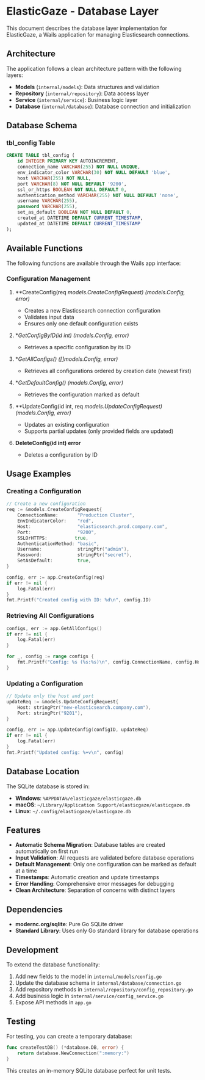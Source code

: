 # ElasticGaze - Database Layer

This document describes the database layer implementation for ElasticGaze, a Wails application for managing Elasticsearch connections.

## Architecture

The application follows a clean architecture pattern with the following layers:

- **Models** (`internal/models`): Data structures and validation
- **Repository** (`internal/repository`): Data access layer
- **Service** (`internal/service`): Business logic layer
- **Database** (`internal/database`): Database connection and initialization

## Database Schema

### tbl_config Table

```sql
CREATE TABLE tbl_config (
    id INTEGER PRIMARY KEY AUTOINCREMENT,
    connection_name VARCHAR(255) NOT NULL UNIQUE,
    env_indicator_color VARCHAR(30) NOT NULL DEFAULT 'blue',
    host VARCHAR(255) NOT NULL,
    port VARCHAR(8) NOT NULL DEFAULT '9200',
    ssl_or_https BOOLEAN NOT NULL DEFAULT 0,
    authentication_method VARCHAR(255) NOT NULL DEFAULT 'none',
    username VARCHAR(255),
    password VARCHAR(255),
    set_as_default BOOLEAN NOT NULL DEFAULT 0,
    created_at DATETIME DEFAULT CURRENT_TIMESTAMP,
    updated_at DATETIME DEFAULT CURRENT_TIMESTAMP
);
```

## Available Functions

The following functions are available through the Wails app interface:

### Configuration Management

1. **CreateConfig(req *models.CreateConfigRequest) (*models.Config, error)**
   - Creates a new Elasticsearch connection configuration
   - Validates input data
   - Ensures only one default configuration exists

2. **GetConfigByID(id int) (*models.Config, error)**
   - Retrieves a specific configuration by its ID

3. **GetAllConfigs() ([]*models.Config, error)**
   - Retrieves all configurations ordered by creation date (newest first)

4. **GetDefaultConfig() (*models.Config, error)**
   - Retrieves the configuration marked as default

5. **UpdateConfig(id int, req *models.UpdateConfigRequest) (*models.Config, error)**
   - Updates an existing configuration
   - Supports partial updates (only provided fields are updated)

6. **DeleteConfig(id int) error**
   - Deletes a configuration by ID

## Usage Examples

### Creating a Configuration

```go
// Create a new configuration
req := &models.CreateConfigRequest{
    ConnectionName:       "Production Cluster",
    EnvIndicatorColor:    "red",
    Host:                 "elasticsearch.prod.company.com",
    Port:                 "9200",
    SSLOrHTTPS:          true,
    AuthenticationMethod: "basic",
    Username:             stringPtr("admin"),
    Password:             stringPtr("secret"),
    SetAsDefault:         true,
}

config, err := app.CreateConfig(req)
if err != nil {
    log.Fatal(err)
}
fmt.Printf("Created config with ID: %d\n", config.ID)
```

### Retrieving All Configurations

```go
configs, err := app.GetAllConfigs()
if err != nil {
    log.Fatal(err)
}

for _, config := range configs {
    fmt.Printf("Config: %s (%s:%s)\n", config.ConnectionName, config.Host, config.Port)
}
```

### Updating a Configuration

```go
// Update only the host and port
updateReq := &models.UpdateConfigRequest{
    Host: stringPtr("new-elasticsearch.company.com"),
    Port: stringPtr("9201"),
}

config, err := app.UpdateConfig(configID, updateReq)
if err != nil {
    log.Fatal(err)
}
fmt.Printf("Updated config: %+v\n", config)
```

## Database Location

The SQLite database is stored in:
- **Windows**: `%APPDATA%/elasticgaze/elasticgaze.db`
- **macOS**: `~/Library/Application Support/elasticgaze/elasticgaze.db`
- **Linux**: `~/.config/elasticgaze/elasticgaze.db`

## Features

- **Automatic Schema Migration**: Database tables are created automatically on first run
- **Input Validation**: All requests are validated before database operations
- **Default Management**: Only one configuration can be marked as default at a time
- **Timestamps**: Automatic creation and update timestamps
- **Error Handling**: Comprehensive error messages for debugging
- **Clean Architecture**: Separation of concerns with distinct layers

## Dependencies

- **modernc.org/sqlite**: Pure Go SQLite driver
- **Standard Library**: Uses only Go standard library for database operations

## Development

To extend the database functionality:

1. Add new fields to the model in `internal/models/config.go`
2. Update the database schema in `internal/database/connection.go`
3. Add repository methods in `internal/repository/config_repository.go`
4. Add business logic in `internal/service/config_service.go`
5. Expose API methods in `app.go`

## Testing

For testing, you can create a temporary database:

```go
func createTestDB() (*database.DB, error) {
    return database.NewConnection(":memory:")
}
```

This creates an in-memory SQLite database perfect for unit tests.
